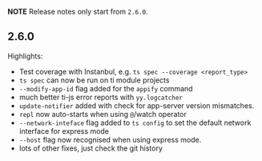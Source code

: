 **NOTE** Release notes only start from `2.6.0`.

2.6.0
-----
Highlights:

* Test coverage with Instanbul, e.g. `ts spec --coverage <report_type>`
* `ts spec` can now be run on ti module projects
* `--modify-app-id` flag added for the `appify` command
* much better ti-js error reports with `yy.logcatcher`
* `update-notifier` added with check for app-server version mismatches.
* `repl` now auto-starts when using `@`/watch operator
* `--network-inteface` flag added to `ts config` to set the default network interface for express mode
* `--host` flag now recognised when using express mode.
* lots of other fixes, just check the git history


